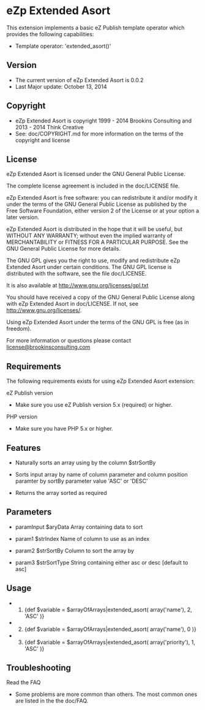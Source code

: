 eZp Extended Asort
===================

This extension implements a basic eZ Publish template operator which provides the following capabilities:

- Template operator: 'extended_asort()'

Version
-------

- The current version of eZp Extended Asort is 0.0.2
- Last Major update: October 13, 2014

Copyright
---------

- eZp Extended Asort is copyright 1999 - 2014 Brookins Consulting and 2013 - 2014 Think Creative
- See: doc/COPYRIGHT.md for more information on the terms of the copyright and license

License
-------

eZp Extended Asort is licensed under the GNU General Public License.

The complete license agreement is included in the doc/LICENSE file.

eZp Extended Asort is free software: you can redistribute it and/or modify
it under the terms of the GNU General Public License as published by
the Free Software Foundation, either version 2 of the License or at your
option a later version.

eZp Extended Asort is distributed in the hope that it will be useful,
but WITHOUT ANY WARRANTY; without even the implied warranty of
MERCHANTABILITY or FITNESS FOR A PARTICULAR PURPOSE.  See the
GNU General Public License for more details.

The GNU GPL gives you the right to use, modify and redistribute
eZp Extended Asort under certain conditions. The GNU GPL license
is distributed with the software, see the file doc/LICENSE.

It is also available at http://www.gnu.org/licenses/gpl.txt

You should have received a copy of the GNU General Public License
along with eZp Extended Asort in doc/LICENSE.  If not, see http://www.gnu.org/licenses/.

Using eZp Extended Asort under the terms of the GNU GPL is free (as in freedom).

For more information or questions please contact
license@brookinsconsulting.com

Requirements
------------

The following requirements exists for using eZp Extended Asort extension:

eZ Publish version
- Make sure you use eZ Publish version 5.x (required) or higher.

PHP version
- Make sure you have PHP 5.x or higher.

Features
--------

- Naturally sorts an array using by the column $strSortBy

- Sorts input array by name of column parameter and column position paramter by sortBy parameter value 'ASC' or 'DESC'

- Returns the array sorted as required

Parameters
----------

- paramInput $aryData Array containing data to sort

- param1 $strIndex Name of column to use as an index

- param2 $strSortBy Column to sort the array by

- param3 $strSortType String containing either asc or desc [default to asc]

Usage
-----

- 1. {def $variable = $arrayOfArrays|extended_asort( array('name'), 2, 'ASC' )}

- 2. {def $variable = $arrayOfArrays|extended_asort( array('name'), 0 )}

- 3. {def $variable = $arrayOfArrays|extended_asort( array('priority'), 1, 'ASC' )}

Troubleshooting
---------------

Read the FAQ
- Some problems are more common than others. The most common ones are listed in the the doc/FAQ.

